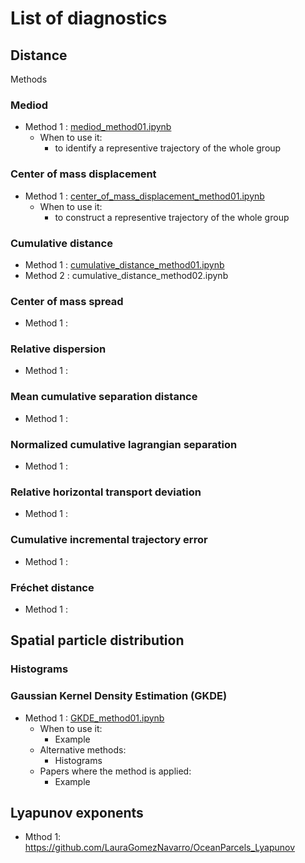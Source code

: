 # List of diagnostics

## Distance

Methods 
### Mediod
* Method 1 : [mediod_method01.ipynb](mediod_method01.ipynb)
  * When to use it:
    * to identify a representive trajectory of the whole group

### Center of mass displacement
* Method 1 : [center_of_mass_displacement_method01.ipynb](center_of_mass_displacement_method01.ipynb)
  * When to use it:
    * to construct a representive trajectory of the whole group

### Cumulative distance
* Method 1 : [cumulative_distance_method01.ipynb](cumulative_distance_method01.ipynb)
* Method 2 : cumulative_distance_method02.ipynb

### Center of mass spread
* Method 1 :

### Relative dispersion
* Method 1 :

### Mean cumulative separation distance
* Method 1 :

### Normalized cumulative lagrangian separation
* Method 1 :

### Relative horizontal transport deviation
* Method 1 :

### Cumulative incremental trajectory error
* Method 1 :

### Fréchet distance
* Method 1 :

## Spatial particle distribution 
### Histograms

### Gaussian Kernel Density Estimation (GKDE)
* Method 1 : [GKDE_method01.ipynb](GKDE_method01.ipynb)
  * When to use it:
    * Example
  * Alternative methods:
    * Histograms
  * Papers where the method is applied:
    * Example

## Lyapunov exponents
* Mthod 1: https://github.com/LauraGomezNavarro/OceanParcels_Lyapunov
